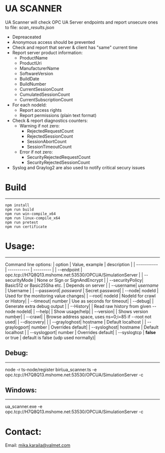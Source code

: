 **UA SCANNER**
==============

UA Scanner will check OPC UA Server endpoints and report unsecure ones to file: *scan_results.json*
- Depreaceated
- Anonymous access should be prevented
- Check and report that server & client has "same" current time
- Report server product information:
  - ProductName
  - ProductUri
  - ManufacturerName
  - SoftwareVersion
  - BuildDate
  - BuildNumber
  - CurrentSessionCount
  - CumulatedSessionCount
  - CurrentSubscriptionCount
- For each nodeId:
  - Report access rights
  - Report permissions (plain text format)
- Check & report diagnostics counters:
  - Warning if not zero: 
    - RejectedRequestCount
    - RejectedSessionCount
    - SessionAbortCount
    - SessionTimeoutCount
  - Error if not zero:
    - SecurityRejectedRequestCount
    - SecurityRejectedSessionCount
- Syslog and Graylog2 are also used to notify critical secury issues

# Build
-------

	npm install
	npm run build
	npm run win-compile_x64
    npm run linux-compile_x64
    npm run pretest
	npm run certificate

# Usage:
--------
Command line options:
| option | Value, example | description |
| ----------- | ----------- | --------- |
| --endpoint | opc.tcp://H7Q8Q13.mshome.net:53530/OPCUA/SimulationServer |
| --securityMode | None or Sign or SignAndEncrypt |
| --securityPolicy| Basic512 or Basic25Sha etc. | Depends on server |
| --username| *username* | Username |
| --password| *password* | Secret password|
| --node| nodeId | Used for the monitoring value changes|
| --root| nodeId | NodeId for crawl or History|
| --timeout| number | Use as seconds for timeout|
| --debug| | Generate extra debug output |
| --History| | Read raw history from given --node nodeId|
| --help| | Show usage/help|
| --version| | Shows version number|
| --crawl| | Browse address space, uses ns=0;i=85 if --root not used|
| --discovery| |
| --grayloghost| hostname | Default localhost |
| --graylogport| number | Overrides default|
| --sysloghost| hostname | Default localhost |
| --syslogport| number | Overrides default|
| --syslogtcp | **false** or true | default is false (udp used normally)|

## Debug:
---------
node -r ts-node/register bin\ua_scanner.ts -e opc.tcp://H7Q8Q13.mshome.net:53530/OPCUA/SimulationServer -c 

## Windows:
-----------
ua_scanner.exe -e opc.tcp://H7Q8Q13.mshome.net:53530/OPCUA/SimulationServer -c

# Contact: 
Email: mika.karaila@valmet.com


